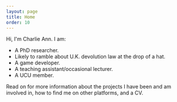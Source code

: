 ```yaml
---
layout: page
title: Home
order: 10
---
```



Hi, I'm Charlie Ann. I am:
* A PhD researcher.
* Likely to ramble about U.K. devolution law at the drop of a hat.
* A game developer.
* A teaching assistant/occasional lecturer.
* A UCU member.

Read on for more information about the projects I have been and am involved in, how to find me on other platforms, and a CV.
